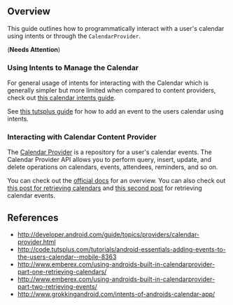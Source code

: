 ## Overview

This guide outlines how to programmatically interact with a user's calendar using intents or through the `CalendarProvider`.

(**Needs Attention**)

### Using Intents to Manage the Calendar

For general usage of intents for interacting with the Calendar which is generally simpler but more limited when compared to content providers, check out [this calendar intents guide](http://www.grokkingandroid.com/intents-of-androids-calendar-app/).

See [this tutsplus guide](http://code.tutsplus.com/tutorials/android-essentials-adding-events-to-the-users-calendar--mobile-8363) for how to add an event to the users calendar using intents.

### Interacting with Calendar Content Provider 

The [Calendar Provider](http://developer.android.com/guide/topics/providers/calendar-provider.html) is a repository for a user's calendar events. The Calendar Provider API allows you to perform query, insert, update, and delete operations on calendars, events, attendees, reminders, and so on.

You can check out the [official docs](http://developer.android.com/guide/topics/providers/calendar-provider.html) for an overview. You can also check out [this post for retrieving calendars](http://www.emberex.com/using-androids-built-in-calendarprovider-part-one-retrieving-calendars/) and [this second post](http://www.emberex.com/using-androids-built-in-calendarprovider-part-two-retrieving-events/) for retrieving calendar events.

## References

* <http://developer.android.com/guide/topics/providers/calendar-provider.html>
* <http://code.tutsplus.com/tutorials/android-essentials-adding-events-to-the-users-calendar--mobile-8363>
* <http://www.emberex.com/using-androids-built-in-calendarprovider-part-one-retrieving-calendars/>
* <http://www.emberex.com/using-androids-built-in-calendarprovider-part-two-retrieving-events/>
* <http://www.grokkingandroid.com/intents-of-androids-calendar-app/>